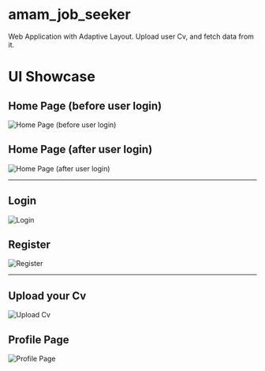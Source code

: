 # amam_job_seeker

Web Application with Adaptive Layout.
Upload user Cv, and fetch data from it.

# UI Showcase 

## Home Page (before user login)
![Home Page (before user login)](https://github.com/ziadhassan7/amam_job_seeker/assets/31738365/fda4358b-3a63-46e1-bc14-6cd6ccf7da23)

## Home Page (after user login)
![Home Page (after user login)](https://github.com/ziadhassan7/amam_job_seeker/assets/31738365/520d37ae-d429-4c1b-a411-f083fd32445f)

------------------------------------------------------

## Login
![Login](https://github.com/ziadhassan7/amam_job_seeker/assets/31738365/fd4736df-e1b9-4a44-a75f-a1a0201cd51d)

## Register
![Register](https://github.com/ziadhassan7/amam_job_seeker/assets/31738365/b5ab5156-783c-4805-a281-67c6b27a876f)

------------------------------------------------------

## Upload your Cv
![Upload Cv](https://github.com/ziadhassan7/amam_job_seeker/assets/31738365/70bd2acb-c3bb-4188-8b9d-3a06a54023a9)

## Profile Page
![Profile Page](https://github.com/ziadhassan7/amam_job_seeker/assets/31738365/5e6713d9-6345-466e-9803-348ca3c14c47)
